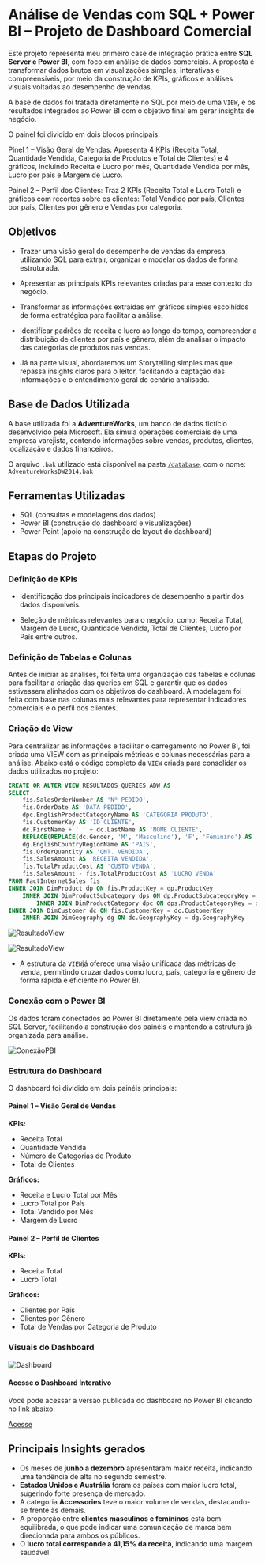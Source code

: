# Análise de Vendas com SQL + Power BI – Projeto de Dashboard Comercial

Este projeto representa meu primeiro case de integração prática entre **SQL Server e Power BI**, com foco em análise de dados comerciais. A proposta é transformar dados brutos em visualizações simples, interativas e compreensíveis, por meio da construção de KPIs, gráficos e análises visuais voltadas ao desempenho de vendas.

A base de dados foi tratada diretamente no SQL por meio de uma `VIEW`, e os resultados integrados ao Power BI com o objetivo final em gerar insights de negócio.

O painel foi dividido em dois blocos principais:

Pinel 1 – Visão Geral de Vendas: Apresenta 4 KPIs (Receita Total, Quantidade Vendida, Categoria de Produtos e Total de Clientes) e 4 gráficos, incluindo Receita e Lucro por mês, Quantidade Vendida por mês, Lucro por país e Margem de Lucro.

Painel 2 – Perfil dos Clientes: Traz 2 KPIs (Receita Total e Lucro Total) e gráficos com recortes sobre os clientes: Total Vendido por país, Clientes por país, Clientes por gênero e Vendas por categoria.


## Objetivos

- Trazer uma visão geral do desempenho de vendas da empresa, utilizando SQL para extrair, organizar e modelar os dados de forma estruturada.

- Apresentar as principais KPIs relevantes criadas para esse contexto do negócio.

- Transformar as informações extraídas em gráficos simples escolhidos de forma estratégica para facilitar a análise.

- Identificar padrões de receita e lucro ao longo do tempo, compreender a distribuição de clientes por país e gênero, além de analisar o impacto das categorias de produtos nas vendas.

- Já na parte visual, abordaremos um Storytelling simples mas que repassa insights claros para o leitor, facilitando a captação das informações e o entendimento geral do cenário analisado.


## Base de Dados Utilizada

A base utilizada foi a **AdventureWorks**, um banco de dados fictício desenvolvido pela Microsoft. Ela simula operações comerciais de uma empresa varejista, 
contendo informações sobre vendas, produtos, clientes, localização e dados financeiros.

O arquivo `.bak` utilizado está disponível na pasta [`/database`](./database), com o nome: `AdventureWorksDW2014.bak` 


## Ferramentas Utilizadas

- SQL (consultas e modelagens dos dados)
- Power BI (construção do dashboard e visualizações)
- Power Point (apoio na construção de layout do dashboard)

## Etapas do Projeto

### Definição de KPIs

- Identificação dos principais indicadores de desempenho a partir dos dados disponíveis. 

- Seleção de métricas relevantes para o negócio, como: Receita Total, Margem de Lucro, Quantidade Vendida, Total de Clientes, Lucro por País entre outros.

### Definição de Tabelas e Colunas

Antes de iniciar as análises, foi feita uma organização das tabelas e colunas para facilitar a criação das queries em SQL e garantir que os dados estivessem alinhados com os objetivos do dashboard.
A modelagem foi feita com base nas colunas mais relevantes para representar indicadores comerciais e o perfil dos clientes.


### Criação de View

Para centralizar as informações e facilitar o carregamento no Power BI, foi criada uma VIEW com as principais métricas e colunas necessárias para a análise.
Abaixo está o código completo da `VIEW` criada para consolidar os dados utilizados no projeto:

```sql
CREATE OR ALTER VIEW RESULTADOS_QUERIES_ADW AS
SELECT 
	fis.SalesOrderNumber AS 'Nº PEDIDO',
	fis.OrderDate AS 'DATA PEDIDO',
	dpc.EnglishProductCategoryName AS 'CATEGORIA PRODUTO',
	fis.CustomerKey AS 'ID CLIENTE',
	dc.FirstName + ' ' + dc.LastName AS 'NOME CLIENTE',
	REPLACE(REPLACE(dc.Gender, 'M', 'Masculino'), 'F', 'Feminino') AS 'GENERO',
	dg.EnglishCountryRegionName AS 'PAIS',
	fis.OrderQuantity AS 'QNT. VENDIDA',
	fis.SalesAmount AS 'RECEITA VENDIDA',
	fis.TotalProductCost AS 'CUSTO VENDA',
	fis.SalesAmount - fis.TotalProductCost AS 'LUCRO VENDA'
FROM FactInternetSales fis
INNER JOIN DimProduct dp ON fis.ProductKey = dp.ProductKey
	INNER JOIN DimProductSubcategory dps ON dp.ProductSubcategoryKey = dps.ProductSubcategoryKey
		INNER JOIN DimProductCategory dpc ON dps.ProductCategoryKey = dpc.ProductCategoryKey
INNER JOIN DimCustomer dc ON fis.CustomerKey = dc.CustomerKey
	INNER JOIN DimGeography dg ON dc.GeographyKey = dg.GeographyKey
```

![ResultadoView](imagens/VIEW1.png)

![ResultadoView](imagens/COD1.png)

- A estrutura da `VIEW`já oferece uma visão unificada das métricas de venda, permitindo cruzar dados como lucro, país, categoria e gênero de forma rápida e eficiente no Power BI.


### Conexão com o Power BI 

Os dados foram conectados ao Power BI diretamente pela view criada no SQL Server, facilitando a construção dos painéis e mantendo a estrutura já organizada para análise.

![ConexãoPBI](imagens/CONEX.png)


### Estrutura do Dashboard

O dashboard foi dividido em dois painéis principais:

#### Painel 1 – Visão Geral de Vendas

**KPIs:**
  - Receita Total
  - Quantidade Vendida
  - Número de Categorias de Produto
  - Total de Clientes 
 
**Gráficos:**
  - Receita e Lucro Total por Mês
  - Lucro Total por País
  - Total Vendido por Mês 
  - Margem de Lucro

#### Painel 2 – Perfil de Clientes

**KPIs:** 
  - Receita Total
  - Lucro Total
  
**Gráficos:**
  - Clientes por País
  - Clientes por Gênero
  - Total de Vendas por Categoria de Produto


### Visuais do Dashboard

![Dashboard](imagens/Dash.png)

#### Acesse o Dashboard Interativo

Você pode acessar a versão publicada do dashboard no Power BI clicando no link abaixo:

[Acesse](https://app.powerbi.com/reportEmbed?reportId=b7b429e9-c20e-456f-a809-a78614d44f75&autoAuth=true&ctid=659ce2b8-0714-4198-8c38-dc9b60aabb57)


## Principais Insights gerados

- Os meses de **junho a dezembro** apresentaram maior receita, indicando uma tendência de alta no segundo semestre.
- **Estados Unidos e Austrália** foram os países com maior lucro total, sugerindo forte presença de mercado.
- A categoria **Accessories** teve o maior volume de vendas, destacando-se frente às demais.
- A proporção entre **clientes masculinos e femininos** está bem equilibrada, o que pode indicar uma comunicação de marca bem direcionada para ambos os públicos.
- O **lucro total corresponde a 41,15% da receita**, indicando uma margem saudável.



